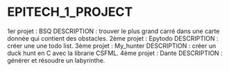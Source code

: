 # EPITECH_1_PROJECT
1er projet : BSQ
             DESCRIPTION : trouver le plus grand carré dans une carte donnée qui contient des obstacles.
2ème projet : Epytodo 
              DESCRIPTION : créer une une todo list.
3ème projet : My_hunter
              DESCRIPTION : créer un duck hunt en C avec la librarie CSFML.
4ème projet : Dante
              DESCRIPTION : générer et résoudre un labyrinthe.
